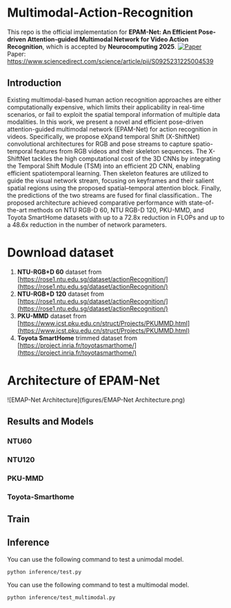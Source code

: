 # Multimodal-Action-Recognition
This repo is the official implementation for **EPAM-Net: An Efficient Pose-driven Attention-guided Multimodal Network for Video Action Recognition**, which is accepted by **Neurocomputing 2025**.
[![Paper](https://img.shields.io/badge/cs.CV-Paper-b31b1b?logo=arxiv&logoColor=red)](https://www.arxiv.org/abs/2408.05421) <br />
Paper: https://www.sciencedirect.com/science/article/pii/S0925231225004539

## Introduction
Existing multimodal-based human action recognition approaches are either computationally expensive, which limits their applicability in real-time scenarios, or fail to exploit the spatial temporal information of multiple data modalities. In this work, we present a novel and efficient pose-driven attention-guided multimodal network (EPAM-Net) for action recognition in videos. Specifically, we propose eXpand temporal Shift (X-ShiftNet) convolutional architectures for RGB and pose streams to capture spatio-temporal features from RGB videos and their skeleton sequences. The X-ShiftNet tackles the high computational cost of the 3D CNNs by integrating the Temporal Shift Module (TSM) into an efficient 2D CNN, enabling efficient spatiotemporal learning. Then skeleton features are utilized to guide the visual network stream, focusing on keyframes and their salient spatial regions using the proposed spatial–temporal attention block. Finally, the predictions of the two streams are fused for final classification.. The proposed architecture achieved comparative performance with state-of-the-art methods on NTU RGB-D 60, NTU RGB-D 120, PKU-MMD, and Toyota SmartHome datasets with up to a 72.8x reduction in FLOPs and up to a 48.6x reduction in the number of network parameters.


# Download dataset
1. **NTU-RGB+D 60** dataset from [https://rose1.ntu.edu.sg/dataset/actionRecognition/](https://rose1.ntu.edu.sg/dataset/actionRecognition/)
2. **NTU-RGB+D 120** dataset from [https://rose1.ntu.edu.sg/dataset/actionRecognition/](https://rose1.ntu.edu.sg/dataset/actionRecognition/)
3. **PKU-MMD** dataset from [https://www.icst.pku.edu.cn/struct/Projects/PKUMMD.html](https://www.icst.pku.edu.cn/struct/Projects/PKUMMD.html)
4. **Toyota SmartHome** trimmed dataset from [https://project.inria.fr/toyotasmarthome/](https://project.inria.fr/toyotasmarthome/)

# Architecture of EPAM-Net
![EMAP-Net Architecture](figures/EMAP-Net Architecture.png)
## Results and Models

### NTU60

### NTU120

### PKU-MMD

### Toyota-Smarthome

## Train

## Inference 
You can use the following command to test a unimodal model.
```shell
python inference/test.py
```
You can use the following command to test a multimodal model.
```shell
python inference/test_multimodal.py
```
